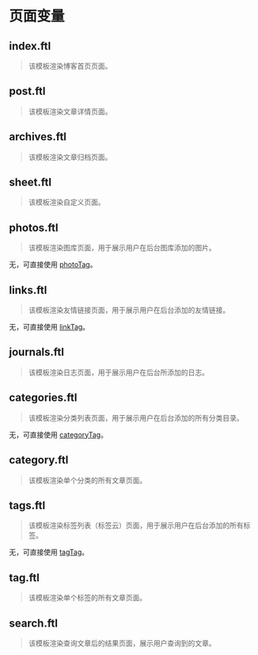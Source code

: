 # 页面变量

## index.ftl

> 该模板渲染博客首页页面。

## post.ftl

> 该模板渲染文章详情页面。

## archives.ftl

> 该模板渲染文章归档页面。

## sheet.ftl

> 该模板渲染自定义页面。

## photos.ftl

> 该模板渲染图库页面，用于展示用户在后台图库添加的图片。

无，可直接使用 [photoTag](/develop/theme/custom-tag.html#phototag（图库）)。

## links.ftl

> 该模板渲染友情链接页面，用于展示用户在后台添加的友情链接。

无，可直接使用 [linkTag](/develop/theme/custom-tag.html#linktag（友情链接）)。

## journals.ftl

> 该模板渲染日志页面，用于展示用户在后台所添加的日志。

## categories.ftl

> 该模板渲染分类列表页面，用于展示用户在后台添加的所有分类目录。

无，可直接使用 [categoryTag](/develop/theme/custom-tag.html#categorytag（分类）)。

## category.ftl

> 该模板渲染单个分类的所有文章页面。

## tags.ftl

> 该模板渲染标签列表（标签云）页面，用于展示用户在后台添加的所有标签。

无，可直接使用 [tagTag](/develop/theme/custom-tag.html#tagtag（标签）)。

## tag.ftl

> 该模板渲染单个标签的所有文章页面。

## search.ftl

> 该模板渲染查询文章后的结果页面，展示用户查询到的文章。